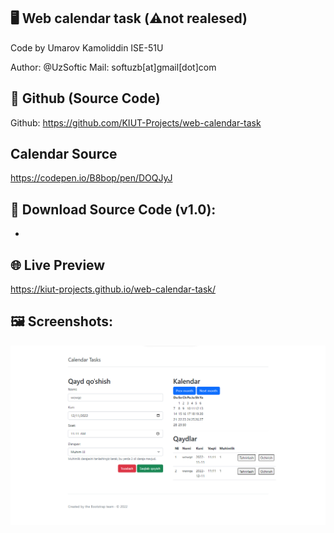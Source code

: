## 🖥 Web calendar task (⚠️not realesed)

Code by Umarov Kamoliddin ISE-51U 

Author: @UzSoftic
Mail: softuzb[at]gmail[dot]com

## 🐙 Github (Source Code)
Github: https://github.com/KIUT-Projects/web-calendar-task

## Calendar Source
https://codepen.io/B8bop/pen/DOQJyJ

## 📂 Download Source Code (v1.0):
-

## 🌐 Live Preview
https://kiut-projects.github.io/web-calendar-task/

## 🖼 Screenshots:
![](.github/screenshot.png)
